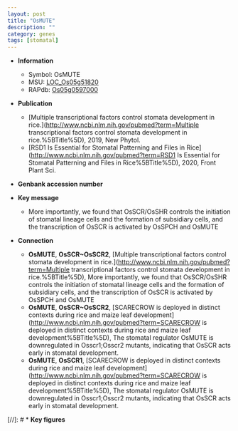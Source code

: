 ```yaml
---
layout: post
title: "OsMUTE"
description: ""
category: genes
tags: [stomatal]
---
```


* **Information**  
    + Symbol: OsMUTE  
    + MSU: [LOC_Os05g51820](http://rice.uga.edu/cgi-bin/ORF_infopage.cgi?orf=LOC_Os05g51820)  
    + RAPdb: [Os05g0597000](http://rapdb.dna.affrc.go.jp/viewer/gbrowse_details/irgsp1?name=Os05g0597000)  

* **Publication**  
    + [Multiple transcriptional factors control stomata development in rice.](http://www.ncbi.nlm.nih.gov/pubmed?term=Multiple transcriptional factors control stomata development in rice.%5BTitle%5D), 2019, New Phytol.
    + [RSD1 Is Essential for Stomatal Patterning and Files in Rice](http://www.ncbi.nlm.nih.gov/pubmed?term=RSD1 Is Essential for Stomatal Patterning and Files in Rice%5BTitle%5D), 2020, Front Plant Sci.

* **Genbank accession number**  

* **Key message**  
    + More importantly, we found that OsSCR/OsSHR controls the initiation of stomatal lineage cells and the formation of subsidiary cells, and the transcription of OsSCR is activated by OsSPCH and OsMUTE

* **Connection**  
    + __OsMUTE__, __OsSCR~OsSCR2__, [Multiple transcriptional factors control stomata development in rice.](http://www.ncbi.nlm.nih.gov/pubmed?term=Multiple transcriptional factors control stomata development in rice.%5BTitle%5D),  More importantly, we found that OsSCR/OsSHR controls the initiation of stomatal lineage cells and the formation of subsidiary cells, and the transcription of OsSCR is activated by OsSPCH and OsMUTE
    + __OsMUTE__, __OsSCR~OsSCR2__, [SCARECROW is deployed in distinct contexts during rice and maize leaf development](http://www.ncbi.nlm.nih.gov/pubmed?term=SCARECROW is deployed in distinct contexts during rice and maize leaf development%5BTitle%5D), The stomatal regulator OsMUTE is downregulated in Osscr1;Osscr2 mutants, indicating that OsSCR acts early in stomatal development.
    + __OsMUTE__, __OsSCR1__, [SCARECROW is deployed in distinct contexts during rice and maize leaf development](http://www.ncbi.nlm.nih.gov/pubmed?term=SCARECROW is deployed in distinct contexts during rice and maize leaf development%5BTitle%5D), The stomatal regulator OsMUTE is downregulated in Osscr1;Osscr2 mutants, indicating that OsSCR acts early in stomatal development.

[//]: # * **Key figures**  


